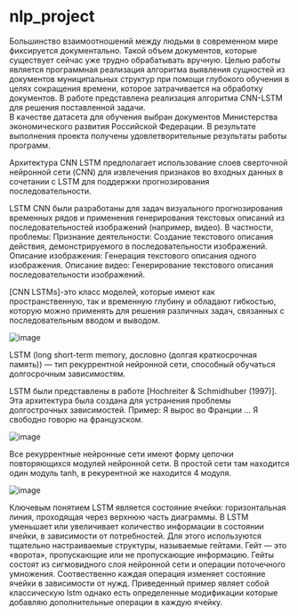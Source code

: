 # nlp_project

Большинство взаимоотношений между людьми в современном мире фиксируется документально. Такой объем документов, которые существует сейчас уже трудно обрабатывать вручную. 
Целью работы является программная реализация алгоритма выявления сущностей из документов муниципальных структур при помощи глубокого обучения в целях сокращения времени, которое затрачивается на обработку документов. 
В работе представлена реализация алгоритма  CNN-LSTM для решения поставленной задачи.  
В качестве датасета для обучения выбран документов Министерства экономического развития Российской Федерации. В результате выполнения проекта получены удовлетворительные результаты работы программ.

Архитектура CNN LSTM предполагает использование слоев сверточной нейронной сети (CNN) для извлечения признаков во входных данных в сочетании с LSTM для поддержки прогнозирования последовательности.

LSTM CNN были разработаны для задач визуального прогнозирования временных рядов и применения генерирования текстовых описаний из последовательностей изображений (например, видео). В частности, проблемы:
Признание деятельности: Создание текстового описания действия, демонстрируемого в последовательности изображений.
Описание изображения: Генерация текстового описания одного изображения.
Описание видео: Генерирование текстового описания последовательности изображений.

[CNN LSTMs]-это класс моделей, которые имеют как пространственную, так и временную глубину и обладают гибкостью, которую можно применять для решения различных задач, связанных с последовательным вводом и выводом.

![image](https://github.com/u-tain/nlp_project/assets/117383235/a2653e7e-5762-4efe-8767-0d6834b10187)

LSTM (long short-term memory, дословно (долгая краткосрочная память)) — тип рекуррентной нейронной сети, способный обучаться долгосрочным зависимостям. 

LSTM были представлены в работе [Hochreiter & Schmidhuber (1997)]. Эта архитектура была создана для устранения проблемы долгострочных зависимостей. Пример: Я вырос во Франции … Я свободно говорю на французском.

![image](https://github.com/u-tain/nlp_project/assets/117383235/4f1a0b1b-3d83-46ca-a015-9914463f6abc)

Все рекуррентные нейронные сети имеют форму цепочки повторяющихся модулей нейронной сети. В простой сети там находится один модуль tanh, в рекурентной же находится 4 модуля.

![image](https://github.com/u-tain/nlp_project/assets/117383235/e6051ca5-3721-4220-864d-233607e6b466)

Ключевым понятием LSTM является состояние ячейки: горизонтальная линия, проходящая через верхнюю часть диаграммы. В LSTM уменьшает или увеличивает количество информации в состоянии ячейки, в зависимости от потребностей. Для этого используются тщательно настраиваемые структуры, называемые гейтами. Гейт — это «ворота», пропускающие или не пропускающие информацию. Гейты состоят из сигмовидного слоя нейронной сети и операции поточечного умножения. Соотвественно каждая операция изменяет состояние ячейки в зависимости от нужд. Приведенный пример являет собой классическую lstm однако есть определенные модификации которые добавляю дополнительные операции в каждую ячейку.

